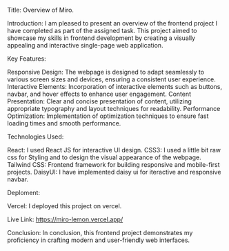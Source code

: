 Title: Overview of Miro.

Introduction:
I am pleased to present an overview of the frontend project I have completed as part of the assigned task. This project aimed to showcase my skills in frontend development by creating a visually appealing and interactive single-page web application.

Key Features:

Responsive Design: The webpage is designed to adapt seamlessly to various screen sizes and devices, ensuring a consistent user experience.
Interactive Elements: Incorporation of interactive elements such as buttons, navbar, and hover effects to enhance user engagement.
Content Presentation: Clear and concise presentation of content, utilizing appropriate typography and layout techniques for readability.
Performance Optimization: Implementation of optimization techniques to ensure fast loading times and smooth performance.

Technologies Used:

React: I used React JS for interactive UI design.
CSS3: I used a little bit raw css for Styling and to design the visual appearance of the webpage.
Tailwind CSS: Frontend framework for building responsive and mobile-first projects.
DaisyUI: I have implemented daisy ui for iteractive and responsive navbar.

Deploment: 

Vercel: I deployed this project on vercel.

Live Link: https://miro-lemon.vercel.app/

Conclusion:
In conclusion, this frontend project demonstrates my proficiency in crafting modern and user-friendly web interfaces.
